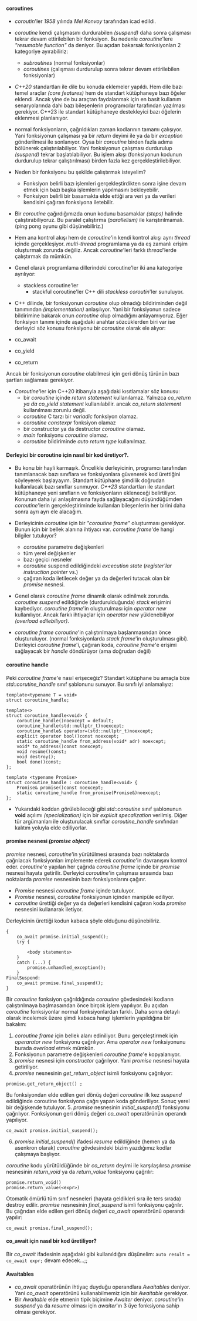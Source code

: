 #### coroutines
* _coroutin_'ler _1958_ yılında _Mel Konvoy_ tarafından icad edildi. 
  
* _coroutine_ kendi çalışmasını durdurabilen _(suspend)_ daha sonra çalışması tekrar devam ettirilebilen bir fonksiyon. Bu nedenle _coroutine_'lere _"resumable function"_ da deniyor. Bu açıdan bakarsak fonksiyonları 2 kategoriye ayırabiliriz:
  * _subroutines_ (normal fonksiyonlar)
  * _coroutines_ (çalışması durdurulup sonra tekrar devam ettirilebilen fonksiyonlar)
  
* _C++20_ standartları ile dile bu konuda eklemeler yapıldı. Hem dile bazı temel araçlar _(core features)_ hem de standart kütüphaneye bazı öğeler eklendi. 
Ancak yine de bu araçtan faydalanmak için en basit kullanım senaryolarında dahi bazı bileşenlerin programcılar tarafından yazılması gerekiyor. 
C++23 ile standart kütüphaneye destekleyici bazı öğelerin eklenmesi planlanıyor.

* normal fonksiyonların, çağrıldıkları zaman kodlarının tamamı çalışıyor. 
Yani fonksiyonun çalışması ya bir _return_ deyimi ile ya da bir _exception_ gönderilmesi ile sonlanıyor. 
Oysa bir _coroutine_ birden fazla adıma bölünerek çalıştırılabiliyor. 
Yani fonksiyonun çalışması durdurulup _(suspend)_ tekrar başlatılabiliyor. 
Bu işlem akışı (fonksiyonun kodunun durdurulup tekrar çalıştırılması) birden fazla kez gerçekleştirilebiliyor.

* Neden bir fonksiyonu bu şekilde çalıştırmak isteyelim? 
  * Fonksiyon belirli bazı işlemleri gerçekleştirdikten sonra işine devam etmek için bazı başka işlemlerin yapılmasını bekleyebilir.
  * Fonksiyon belirli bir basamakta elde ettiği ara veri ya da verileri kendisini çağıran fonksiyona iletebilir.

* Bir _coroutine_ çağırdığımızda onun kodunu basamaklar _(steps)_ halinde çalıştırabiliyoruz. 
Bu paralel çalıştırma _(parallelism)_ ile karıştırılmamalı. 
(ping pong oyunu gibi düşünebiliriz.)
* Hem ana kontrol akışı hem de _coroutine_'in kendi kontrol akışı aynı _thread_ içinde gerçekleşiyor. 
_multi-thread_ programlama ya da eş zamanlı erişim oluşturmak zorunda değiliz. 
Ancak _coroutine_'leri farklı _thread_'lerde çalıştırmak da mümkün.
* Genel olarak programlama dillerindeki coroutine'ler iki ana kategoriye ayrılıyor:
	* stackless coroutine'ler
        * stackful coroutine'ler
C++ dili _stackless coroutin_'ler sunuluyor.

* C++ dilinde, bir fonksiyonun _coroutine_ olup olmadığı bildiriminden değil tanımından _(implementation)_ anlaşılıyor. 
Yani bir fonksiyonun sadece bildirimine bakarak onun _coroutine_ olup olmadığını anlayamıyoruz. 
Eğer fonksiyon tanımı içinde aşağıdaki anahtar sözcüklerden biri var ise derleyici söz konusu fonksiyonu bir _coroutine_ olarak ele alıyor:
 * co_await
 * co_yield
 * co_return

Ancak bir fonksiyonun _coroutine_ olabilmesi için geri dönüş türünün bazı şartları sağlaması gerekiyor.

* _Coroutine_'ler için C++20 itibarıyla aşağıdaki kısıtlamalar söz konusu:
  * bir _coroutine_ içinde _return statement_ kullanılamaz. Yalnızca _co_return _ya da_ co_yield statement_ kullanılabilir. ancak _co_return statement_ kullanılması zorunlu değil.
  * _coroutine_ C tarzı bir _variadic_ fonksiyon olamaz.
  * _coroutine constexpr_ fonksiyon olamaz
  * bir constructor ya da destructor _coroutine_ olamaz.
  * _main_ fonksiyonu _coroutine_ olamaz.
  * _coroutine_ bildiriminde _auto return type_ kullanılmaz.

#### Derleyici bir coroutine için nasıl bir kod üretiyor?.
* Bu konu bir hayli karmaşık. Öncelikle derleyicinin, programcı tarafından tanımlanacak bazı sınıflara ve fonksiyonlara güvenerek kod ürettiğini söyleyerek başlayayım. Standart kütüphane şimdilik doğrudan kullanılacak bazı sınıflar sunmuyor. 
_C++23_ standartları ile standart kütüphaneye yeni sınıfların ve fonksiyonların ekleneceği belirtiliyor. 
Konunun daha iyi anlaşılmasına fayda sağlayacağını düşündüğümden _coroutine_'lerin gerçekleştiriminde kullanılan bileşenlerin her birini daha sonra ayrı ayrı ele alacağım.

* Derleyicinin _coroutine_ için bir _"coroutine frame"_ oluşturması gerekiyor. 
Bunun için bir bellek alanına ihtiyacı var. _coroutine frame_'de hangi bilgiler tutuluyor?
  * _coroutine_ parametre değişkenleri
  * tüm yerel değişkenler
  * bazı geçici nesneler
  * _coroutine_ suspend edildiğindeki _excecution state_ (_register'lar instruction pointer_ vs.)
  * çağıran koda iletilecek değer ya da değerleri tutacak olan bir _promise_ nesnesi.

* Genel olarak _coroutine frame_ dinamik olarak edinilmek zorunda. 
_coroutine suspend_ edildiğinde (durdurulduğunda) _stack_ erişimini kaybediyor. 
_coroutine frame_'in oluşturulması için _operator new_ kullanılıyor. 
Ancak farklı ihtiyaçlar için _operator new_ yüklenebiliyor _(overload edilebiliyor)_.

* _coroutine frame_ _coroutine_'in çalıştırılmaya başlanmasından önce oluşturuluyor. 
(normal fonksiyonlarda _stack frame_'in oluşturulması gibi). 
Derleyici _coroutine frame_'i,  çağıran koda, _coroutine frame_'e erişimi sağlayacak bir _handle_ döndürüyor (ama doğrudan değil)

#### coroutine handle
Peki _coroutine frame_'e nasıl erişeceğiz? Standart kütüphane bu amaçla bize _std::corutine_handle_ sınıf şablonunu sunuyor. Bu sınıfı iyi anlamalıyız:
```
template<typename T = void>
struct coroutine_handle;

template<>
struct coroutine_handle<void> {
	coroutine_handle()noexcept = default;
	coroutine_handle(std::nullptr_t)noexcept;
	coroutine_handle& operator=(std::nullptr_t)noexcept;
	explicit operator bool()const noexcept;
	static coroutine_handle from_address(void* adr) noexcept;
	void* to_address()const noexcept;
	void resume()const;
	void destroy();
	bool done()const;
};

template <typename Promise>
struct coroutine_handle : coroutine_handle<void> {
	Promise& promise()const noexcept;
	static coroutine_handle from_promise(Promise&)noexcept;
};
```

* Yukarıdaki koddan görülebileceği gibi _std::coroutine<T>_ sınıf şablonunun __void__ açılımı _(specialization)_ için bir _explicit specalization_ verilmiş.
 Diğer tür argümanları ile oluşturulacak sınıflar _coroutine_handle<void>_ sınıfından kalıtım yoluyla elde ediliyorlar. 

#### promise nesnesi _(promise object)_

_promise_ nesnesi, _coroutine_'in yürütülmesi sırasında bazı noktalarda çağrılacak fonksiyonları implemente ederek _coroutine_'in davranışını kontrol eder.
_coroutine_'e yapılan her çağrıda _coroutine frame_ içinde bir _promise_ nesnesi hayata getirilir. Derleyici _coroutine_'in çalışması sırasında bazı noktalarda _promise_ nesnesinin bazı fonksiyonlarını çağırır. 	
* _Promise_ nesnesi _coroutine frame_ içinde tutuluyor. 
* _Promise_ nesnesi, _coroutine_ fonksiyonun içinden manipüle ediliyor. 
* _coroutine_ ürettiği değer ya da değerleri kendisini çağıran koda _promise_ nesnesini kullanarak iletiyor.

Derleyicinin ürettiği kodun kabaca şöyle olduğunu düşünebiliriz.

```
{
	co_await promise.initial_suspend();
	try {
	
		<body statements>
	}
	catch (...) {
		promise.unhandled_exception();
	}
FinalSuspend:
	co_await promise.final_suspend();
}
```

Bir _coroutine_ fonksiyon çağrıldığında _coroutine_ gövdesindeki kodların çalıştırılmaya başlmasaından önce birçok işlem yapılıyor. Bu açıdan _coroutine_ fonksiyonlar normal fonksiyonlardan farklı. Daha sonra detaylı olarak incelemek üzere şimdi kabaca hangi işlemlerin yapıldığına bir bakalım:

1. _coroutine frame_ için bellek alanı ediniliyor. Bunu gerçeleştirmek için _operarator new_ fonksiyonu çağrılıyor. Ama _operator new_ fonksiyonunu burada _overload_ etmek mümkün.
2. Fonksiyonun parametre değişkenleri _coroutine frame_'e kopyalanıyor.
3. _promise_ nesnesi için _constructor_ çağrılıyor. Yani _promise_ nesnesi hayata getiriliyor.
4. _promise_ nesnesinin _get_return_object_ isimli fonksiyonu çağrılıyor:
```
promise.get_return_object() ;
```
Bu fonksiyondan elde edilen geri dönüş değeri _coroutine_ ilk kez _suspend_ edildiğinde coroutine fonksiyona çağrı yapan koda gönderiliyor. Sonuç yerel bir değişkende tutuluyor.
5. _promise_ nesnesinin _initial_suspend()_ fonksiyonu çağrılıyor. Fonksiyonun geri dönüş değeri _co_await_ operatörünün operandı yapılıyor.

```
co_await promise.initial_suspend();
```
6. _promise.initial_suspend()_ ifadesi _resume_ edildiğinde (hemen ya da asenkron olarak) _coroutine_ gövdesindeki bizim yazdığımız kodlar çalışmaya başlıyor.

_coroutine_ kodu yürütüldüğünde bir _co_return_ deyimi ile karşılaşılırsa _promise_ nesnesinin _return_void_ ya da _return_value_ fonksiyonu çağrılır:

```
promise.return_void()
promise.return_value(<expr>)
```

Otomatik ömürlü tüm sınıf nesneleri (hayata geldikleri sıra ile ters sırada) destroy edilir. _promise_ nesnesinin _final_suspend_ isimli fonksiyonu çağrılır. 
Bu çağrıdan elde edilen geri dönüş değeri _co_await_ operatörünü operandı yapılır:

```
co_await promise.final_suspend();
```

	
#### co_await için nasıl bir kod üretiliyor?
Bir _co_await_ ifadesinin aşağıdaki gibi kullanıldığını düşünelim:
```auto result = co_await expr;```
devam edecek...;;
	
#### Awaitables
- _co_await_ operatörünün ihtiyaç duyduğu operandlara _Awaitables_ deniyor. 
Yani _co_await_ operatörünü kullanabilmemiz için bir _Awaitable_ gerekiyor.
- Bir _Awaitable_ elde etmenin tipik biçimine _Awaiter_ deniyor.
_coroutine_'in _suspend_ ya da _resume_ olması için _awaiter_'ın 3 üye fonksiyona sahip olması gerekiyor. 





